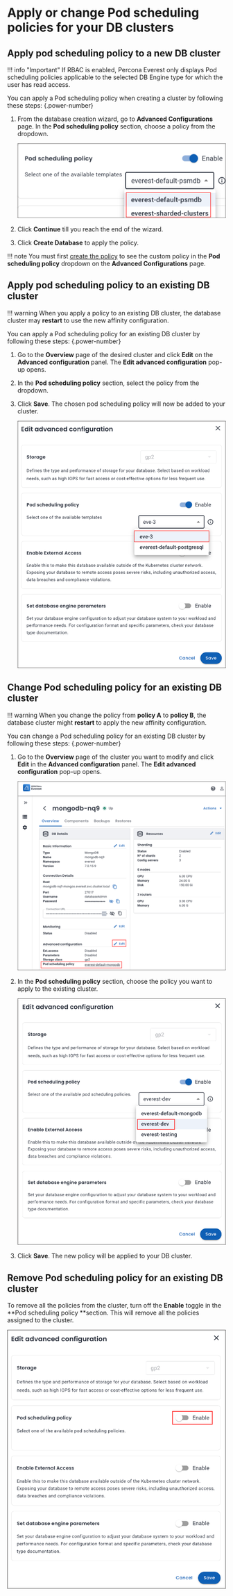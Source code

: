# Apply or change Pod scheduling policies for your DB clusters

## Apply pod scheduling policy to a new DB cluster

!!! info "Important"
    If RBAC is enabled, Percona Everest only displays Pod scheduling policies applicable to the selected DB Engine type for which the user has read access.

You can apply a Pod scheduling policy when creating a cluster by following these steps:
{.power-number}

1. From the database creation wizard, go to **Advanced Configurations** page. In the **Pod scheduling policy**
section, choose a policy from the dropdown.

    ![!image](../images/assign_policy.png)


2. Click **Continue** till you reach the end of the wizard.

3. Click **Create Database** to apply the policy.

!!! note
    You must first [create the policy](custom_policies.md#create-pod-scheduling-policy-for-your-db-cluster) to see the custom policy in the **Pod scheduling policy** dropdown on the **Advanced Configurations** page. 

## Apply pod scheduling policy to an existing DB cluster

!!! warning
    When you apply a policy to an existing DB cluster, the database cluster may **restart** to use the new affinity configuration.

You can apply a Pod scheduling policy for an existing DB cluster by following these steps:
{.power-number}

1. Go to the **Overview** page of the desired cluster and click **Edit** on the **Advanced configuration** panel. The **Edit advanced configuration** pop-up opens.

2. In the **Pod scheduling policy** section, select the policy from the dropdown.

3. Click **Save**. The chosen pod scheduling policy will now be added to your cluster.


    ![!image](../images/assign_policy_existing_cluster.png)  


## Change Pod scheduling policy for an existing DB cluster

!!! warning
    When you change the policy from **policy A** to **policy B**, the database cluster might **restart** to apply the new affinity configuration.

You can change a Pod scheduling policy for an existing DB cluster by following these steps:
{.power-number}

1. Go to the **Overview** page of the cluster you want to modify and click **Edit** in the **Advanced configuration** panel. The **Edit advanced configuration** pop-up opens.

    ![!image](../images/change_PSP_for_cluster.png)

2. In the **Pod scheduling policy** section, choose the policy you want to apply to the existing cluster.

    ![!image](../images/change_PSP_fromA_B.png) 


3. Click **Save**. The new policy will be applied to your DB cluster.

## Remove Pod scheduling policy for an existing DB cluster

To remove all the policies from the cluster, turn off the **Enable** toggle in the **Pod scheduling policy **section. This will remove all the policies assigned to the cluster.

   ![!image](../images/delete_policies.png) 























 











